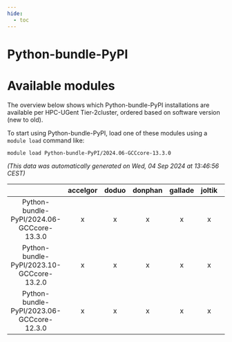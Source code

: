 ```yaml
---
hide:
  - toc
---
```


Python-bundle-PyPI
==================

# Available modules


The overview below shows which Python-bundle-PyPI installations are available per HPC-UGent Tier-2cluster, ordered based on software version (new to old).

To start using Python-bundle-PyPI, load one of these modules using a `module load` command like:

```shell
module load Python-bundle-PyPI/2024.06-GCCcore-13.3.0
```

*(This data was automatically generated on Wed, 04 Sep 2024 at 13:46:56 CEST)*  

| |accelgor|doduo|donphan|gallade|joltik|shinx|skitty|
| :---: | :---: | :---: | :---: | :---: | :---: | :---: | :---: |
|Python-bundle-PyPI/2024.06-GCCcore-13.3.0|x|x|x|x|x|x|x|
|Python-bundle-PyPI/2023.10-GCCcore-13.2.0|x|x|x|x|x|x|x|
|Python-bundle-PyPI/2023.06-GCCcore-12.3.0|x|x|x|x|x|x|x|
